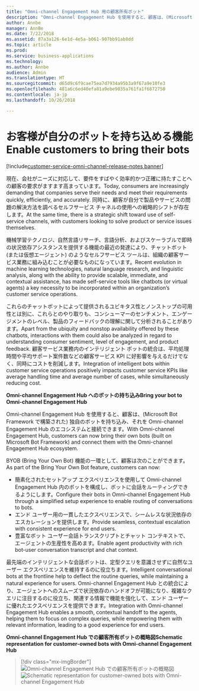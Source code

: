 ```yaml
---
title: "Omni-channel Engagement Hub 用の顧客所有ボット"
description: "Omni-channel Engagement Hub を使用すると、顧客は、(Microsoft Bot Framework で構築された) 独自のボットを持ち込み、それを Omni-channel Engagement Hub のエコシステムと接続できます。"
author: Annbe
manager: AnnBe
ms.date: 7/22/2018
ms.assetid: 87a3a126-6e1d-4e5a-b061-907bb91ab8dd
ms.topic: article
ms.prod: 
ms.service: business-applications
ms.technology: 
ms.author: Annbe
audience: Admin
ms.translationtype: HT
ms.sourcegitcommit: d65d9c6f9cae75ea7d7934a95b3a9f67a9e10fe3
ms.openlocfilehash: 481a6c6ed40efa81a9ebe9035a761fa1f6872750
ms.contentlocale: ja-jp
ms.lasthandoff: 10/26/2018

---
```


#  <a name="enable-customers-to-bring-their-bots"></a><span data-ttu-id="69f5e-103">お客様が自分のボットを持ち込める機能</span><span class="sxs-lookup"><span data-stu-id="69f5e-103">Enable customers to bring their bots</span></span>

[!include[customer-service-omni-channel-release-notes banner](../../includes/customer-service-omni-channel-release-notes.md)]




<span data-ttu-id="69f5e-104">現在、会社がニーズに対応して、要件をすばやく効率的かつ正確に持たすことへの顧客の要求がますます高まっています。</span><span class="sxs-lookup"><span data-stu-id="69f5e-104">Today, consumers are increasingly demanding that companies serve their needs and meet their requirements quickly, efficiently, and accurately.</span></span> <span data-ttu-id="69f5e-105">同時に、顧客が自分で製品やサービスの問題の解決方法を調べるセルフサービス チャネルの使用への戦略的シフトが存在します。</span><span class="sxs-lookup"><span data-stu-id="69f5e-105">At the same time, there is a strategic shift toward use of self-service channels, with customers looking to solve product or service issues themselves.</span></span> 

<span data-ttu-id="69f5e-106">機械学習テクノロジ、自然言語リサーチ、言語分析、およびスケーラブルで即時の状況依存アシスタンスを提供する機能の最近の発達により、チャットボット (または仮想エージェント) のようなセルフサービス ツールは、組織の顧客サービス業務に組み込むことが必要なものになっています。</span><span class="sxs-lookup"><span data-stu-id="69f5e-106">Recent evolution in machine learning technologies, natural language research, and linguistic analysis, along with the ability to provide scalable, immediate, and contextual assistance, has made self-service tools like chatbots (or virtual agents) a key necessity to be incorporated within an organization’s customer service operations.</span></span> 

<span data-ttu-id="69f5e-107">これらのチャットボットによって提供されるユビキタス性とノンストップの可用性とは別に、これらとのやり取りも、コンシューマーのセンチメント、エンゲージメントのレベル、製品のフィードバックの理解に関して分析されることがあります。</span><span class="sxs-lookup"><span data-stu-id="69f5e-107">Apart from the ubiquity and nonstop availability offered by these chatbots, interactions with them could also be analyzed in regard to understanding consumer sentiment, level of engagement, and product feedback.</span></span> <span data-ttu-id="69f5e-108">顧客サービス業務内のインテリジェント ボットの統合は、平均処理時間や平均サポート案件数などの顧客サービス KPI に好影響を与えるだけでなく、同時にコストを削減します。</span><span class="sxs-lookup"><span data-stu-id="69f5e-108">Integration of intelligent bots within customer service operations positively impacts customer service KPIs like average handling time and average number of cases, while simultaneously reducing cost.</span></span>

<span data-ttu-id="69f5e-109">**Omni-channel Engagement Hub へのボットの持ち込み**</span><span class="sxs-lookup"><span data-stu-id="69f5e-109">**Bring your bot to Omni-channel Engagement Hub**</span></span>

<span data-ttu-id="69f5e-110">Omni-channel Engagement Hub を使用すると、顧客は、(Microsoft Bot Framework で構築された) 独自のボットを持ち込み、それを Omni-channel Engagement Hub のエコシステムと接続できます。</span><span class="sxs-lookup"><span data-stu-id="69f5e-110">With Omni-channel Engagement Hub, customers can now bring their own bots (built on Microsoft Bot Framework) and connect them with the Omni-channel Engagement Hub ecosystem.</span></span>

<span data-ttu-id="69f5e-111">BYOB (Bring Your Own Bot) 機能の一環として、顧客は次のことができます。</span><span class="sxs-lookup"><span data-stu-id="69f5e-111">As part of the Bring Your Own Bot feature, customers can now:</span></span>

- <span data-ttu-id="69f5e-112">簡素化されたセットアップ エクスペリエンスを使用して Omni-channel Engagement Hub 内のボットを構成し、ボットに会話をルーティングできるようにします。</span><span class="sxs-lookup"><span data-stu-id="69f5e-112">Configure their bots in Omni-channel Engagement Hub through a simplified setup experience to enable routing of conversations to bots.</span></span>
- <span data-ttu-id="69f5e-113">エンド ユーザー用の一貫したエクスペリエンスで、シームレスな状況依存のエスカレーションを提供します。</span><span class="sxs-lookup"><span data-stu-id="69f5e-113">Provide seamless, contextual escalation with consistent experience for end users.</span></span>
- <span data-ttu-id="69f5e-114">豊富なボット ユーザー会話トランスクリプトとチャット コンテキストで、エージェントの生産性を高めます。</span><span class="sxs-lookup"><span data-stu-id="69f5e-114">Enable agent productivity with rich bot-user conversation transcript and chat context.</span></span>   

<span data-ttu-id="69f5e-115">最先端のインテリジェントな会話ボットは、定型クエリを意識させずに自然なユーザー エクスペリエンスを維持するのに役立ちます。</span><span class="sxs-lookup"><span data-stu-id="69f5e-115">Intelligent conversational bots at the frontline help to deflect the routine queries, while maintaining a natural experience for users.</span></span> <span data-ttu-id="69f5e-116">Omni-channel Engagement Hub との統合により、エージェントへのスムーズで状況依存のハンドオフが可能になり、複雑なクエリに注目するのに役立ち、関連する情報で機能を強化して、エンド ユーザーに優れたエクスペリエンスを提供できます。</span><span class="sxs-lookup"><span data-stu-id="69f5e-116">Integration with Omni-channel Engagement Hub enables a smooth, contextual handoff to the agents, helping them to focus on complex queries, while empowering them with relevant information, leading to a good experience for end users.</span></span>

<span data-ttu-id="69f5e-117">**Omni-channel Engagement Hub での顧客所有ボットの概略図**</span><span class="sxs-lookup"><span data-stu-id="69f5e-117">**Schematic representation for customer-owned bots with Omni-channel Engagement Hub**</span></span>

> [!div class="mx-imgBorder"]
> <span data-ttu-id="69f5e-118">![](media/bring-your-bot-to-omnichannel.png "Omni-channel Engagement Hub での顧客所有ボットの概略図")</span><span class="sxs-lookup"><span data-stu-id="69f5e-118">![](media/bring-your-bot-to-omnichannel.png "Schematic representation for customer-owned bots with Omni-channel Engagement Hub")</span></span>

